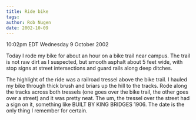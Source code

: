 ```yaml
---
title: Ride bike
tags: 
author: Rob Nugen
date: 2002-10-09
---
```


<p class=date>10:02pm EDT Wednesday 9 October 2002</p>

<p>Today I rode my bike for about an hour on a bike trail near
campus.  The trail is not raw dirt as I suspected, but smooth asphalt
about 5 feet wide, with stop signs at street intersections and guard
rails along deep ditches.</p>

<p>The highlight of the ride was a railroad tressel above the bike
trail.  I hauled my bike through thick brush and briars up the hill to
the tracks.  Rode along the tracks across both tressels (one goes over
the bike trail, the other goes over a street) and it was pretty neat.
The um, the tressel over the street had a sign on it, something like
BUILT BY KING BRIDGES 1906.  The date is the only thing I remember for
certain.</p>


